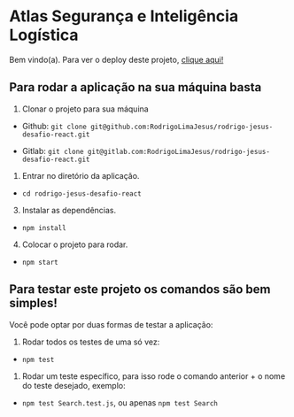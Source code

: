 # Atlas Segurança e Inteligência Logística

Bem vindo(a).
Para ver o deploy deste projeto, [clique aqui!](https://atlas-rodrigolimajesus.vercel.app/)

## Para rodar a aplicação na sua máquina basta

1. Clonar o projeto para sua máquina

- Github: `git clone git@github.com:RodrigoLimaJesus/rodrigo-jesus-desafio-react.git`

- Gitlab: `git clone git@gitlab.com:RodrigoLimaJesus/rodrigo-jesus-desafio-react.git`

1. Entrar no diretório da aplicação.

- `cd rodrigo-jesus-desafio-react`

3. Instalar as dependências.

- `npm install`

4. Colocar o projeto para rodar.

- `npm start`

## Para testar este projeto os comandos são bem simples!

Você pode optar por duas formas de testar a aplicação:

1. Rodar todos os testes de uma só vez:

- `npm test`

1. Rodar um teste específico, para isso rode o comando anterior + o nome do teste desejado, exemplo:

- `npm test Search.test.js`, ou apenas `npm test Search`
